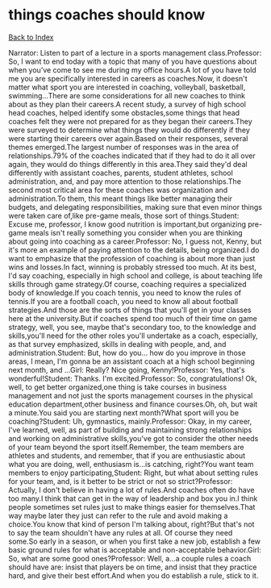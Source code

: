 # things coaches should know
[Back to Index](https://github.com/windows10010/tpoExtractor/blog/master/README.md)

Narrator: Listen to part of a lecture in a sports management class.Professor: So, I want to end today with a topic that many of you have questions about when you’ve come to see me during my office hours.A lot of you have told me you are specifically interested in careers as coaches.Now, it doesn't matter what sport you are interested in coaching, volleyball, basketball, swimming...There are some considerations for all new coaches to think about as they plan their careers.A recent study, a survey of high school head coaches, helped identify some obstacles,some things that head coaches felt they were not prepared for as they began their careers.They were surveyed to determine what things they would do differently if they were starting their careers over again.Based on their responses, several themes emerged.The largest number of responses was in the area of relationships.79% of the coaches indicated that if they had to do it all over again, they would do things differently in this area.They said they'd deal differently with assistant coaches, parents, student athletes, school administration, and, and pay more attention to those relationships.The second most critical area for these coaches was organization and administration.To them, this meant things like better managing their budgets, and delegating responsibilities, making sure that even minor things were taken care of,like pre-game meals, those sort of things.Student: Excuse me, professor, I know good nutrition is important,but organizing pre-game meals isn't really something you consider when you are thinking about going into coaching as a career.Professor: No, I guess not, Kenny, but it's more an example of paying attention to the details, being organized.I do want to emphasize that the profession of coaching is about more than just wins and losses.In fact, winning is probably stressed too much. At its best, I'd say coaching, especially in high school and college, is about teaching life skills through game strategy.Of course, coaching requires a specialized body of knowledge.If you coach tennis, you need to know the rules of tennis.If you are a football coach, you need to know all about football strategies.And those are the sorts of things that you'll get in your classes here at the university.But if coaches spend too much of their time on game strategy, well, you see, maybe that's secondary too, to the knowledge and skills,you'll need for the other roles you'll undertake as a coach, especially, as that survey emphasized, skills in dealing with people, and, and administration.Student: But, how do you... how do you improve in those areas, I mean, I'm gonna be an assistant coach at a high school beginning next month, and ...Girl: Really? Nice going, Kenny!Professor: Yes, that's wonderful!Student: Thanks. I'm excited.Professor: So, congratulations! Ok, well, to get better organized,one thing is take courses in business management and not just the sports management courses in the physical education department,other business and finance courses.Oh, oh, but wait a minute.You said you are starting next month?What sport will you be coaching?Student: Uh, gymnastics, mainly.Professor: Okay, in my career, I've learned, well, as part of building and maintaining strong relationships and working on administrative skills,you've got to consider the other needs of your team beyond the sport itself.Remember, the team members are athletes and students, and remember, that if you are enthusiastic about what you are doing, well, enthusiasm is...is catching, right?You want team members to enjoy participating,Student: Right, but what about setting rules for your team, and, is it better to be strict or not so strict?Professor: Actually, I don't believe in having a lot of rules.And coaches often do have too many.I think that can get in the way of leadership and box you in.I think people sometimes set rules just to make things easier for themselves.That way maybe later they just can refer to the rule and avoid making a choice.You know that kind of person I'm talking about, right?But that's not to say the team shouldn't have any rules at all. Of course they need some.So early in a season, or when you first take a new job, establish a few basic ground rules for what is acceptable and non-acceptable behavior.Girl: So, what are some good ones?Professor: Well, a...a couple rules a coach should have are: insist that players be on time, and insist that they practice hard, and give their best effort.And when you do establish a rule, stick to it.